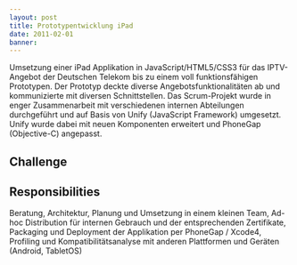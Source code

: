 ```yaml
---
layout: post
title: Prototypentwicklung iPad
date: 2011-02-01
banner: 
---
```


Umsetzung einer iPad Applikation in JavaScript/HTML5/CSS3 für das IPTV-Angebot der Deutschen Telekom bis zu einem voll funktionsfähigen Prototypen. Der Prototyp deckte diverse Angebotsfunktionalitäten ab und kommunizierte mit diversen Schnittstellen. Das Scrum-Projekt wurde in enger Zusammenarbeit mit verschiedenen internen Abteilungen durchgeführt und auf Basis von Unify (JavaScript Framework) umgesetzt. Unify wurde dabei mit neuen Komponenten erweitert und PhoneGap (Objective-C) angepasst. 


## Challenge



## Responsibilities

Beratung, Architektur, Planung und Umsetzung in einem kleinen Team, 
Ad-hoc Distribution für internen Gebrauch und der entsprechenden Zertifikate, 
Packaging und Deployment der Applikation per PhoneGap / Xcode4, 
Profiling und Kompatibilitätsanalyse mit anderen Plattformen und Geräten (Android, TabletOS)
